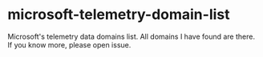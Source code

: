 # microsoft-telemetry-domain-list
Microsoft's telemetry data domains list. All domains I have found are there. If you know more, please open issue.
